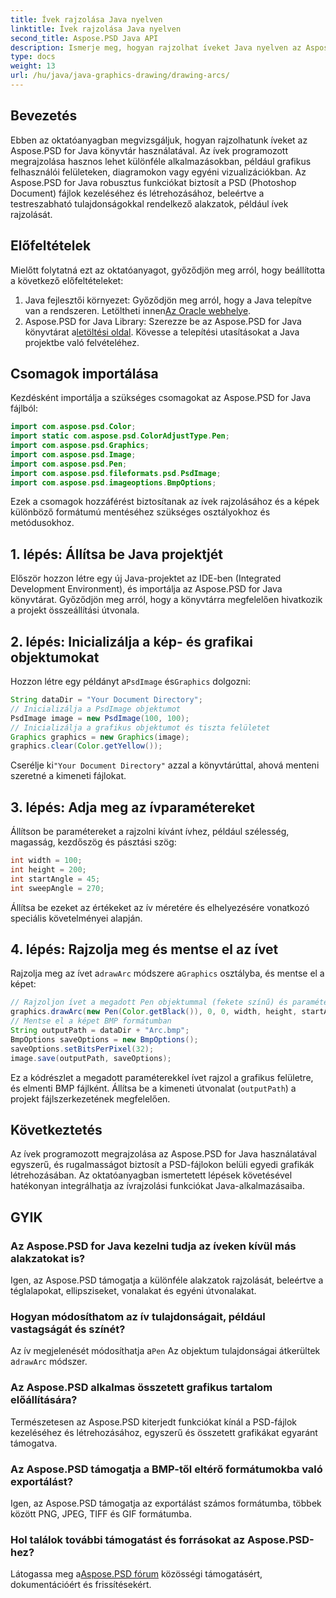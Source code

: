 ```yaml
---
title: Ívek rajzolása Java nyelven
linktitle: Ívek rajzolása Java nyelven
second_title: Aspose.PSD Java API
description: Ismerje meg, hogyan rajzolhat íveket Java nyelven az Aspose.PSD for Java segítségével. Lépésről lépésre bemutató oktatóprogram kódpéldákkal grafikus alkalmazásokhoz.
type: docs
weight: 13
url: /hu/java/java-graphics-drawing/drawing-arcs/
---
```

## Bevezetés
Ebben az oktatóanyagban megvizsgáljuk, hogyan rajzolhatunk íveket az Aspose.PSD for Java könyvtár használatával. Az ívek programozott megrajzolása hasznos lehet különféle alkalmazásokban, például grafikus felhasználói felületeken, diagramokon vagy egyéni vizualizációkban. Az Aspose.PSD for Java robusztus funkciókat biztosít a PSD (Photoshop Document) fájlok kezeléséhez és létrehozásához, beleértve a testreszabható tulajdonságokkal rendelkező alakzatok, például ívek rajzolását.
## Előfeltételek
Mielőtt folytatná ezt az oktatóanyagot, győződjön meg arról, hogy beállította a következő előfeltételeket:
1.  Java fejlesztői környezet: Győződjön meg arról, hogy a Java telepítve van a rendszeren. Letöltheti innen[Az Oracle webhelye](https://www.oracle.com/java/).
2.  Aspose.PSD for Java Library: Szerezze be az Aspose.PSD for Java könyvtárat a[letöltési oldal](https://releases.aspose.com/psd/java/). Kövesse a telepítési utasításokat a Java projektbe való felvételéhez.
## Csomagok importálása
Kezdésként importálja a szükséges csomagokat az Aspose.PSD for Java fájlból:
```java
import com.aspose.psd.Color;
import static com.aspose.psd.ColorAdjustType.Pen;
import com.aspose.psd.Graphics;
import com.aspose.psd.Image;
import com.aspose.psd.Pen;
import com.aspose.psd.fileformats.psd.PsdImage;
import com.aspose.psd.imageoptions.BmpOptions;
```
Ezek a csomagok hozzáférést biztosítanak az ívek rajzolásához és a képek különböző formátumú mentéséhez szükséges osztályokhoz és metódusokhoz.
## 1. lépés: Állítsa be Java projektjét
Először hozzon létre egy új Java-projektet az IDE-ben (Integrated Development Environment), és importálja az Aspose.PSD for Java könyvtárat. Győződjön meg arról, hogy a könyvtárra megfelelően hivatkozik a projekt összeállítási útvonala.
## 2. lépés: Inicializálja a kép- és grafikai objektumokat
 Hozzon létre egy példányt a`PsdImage` és`Graphics` dolgozni:
```java
String dataDir = "Your Document Directory";
// Inicializálja a PsdImage objektumot
PsdImage image = new PsdImage(100, 100);
// Inicializálja a grafikus objektumot és tiszta felületet
Graphics graphics = new Graphics(image);
graphics.clear(Color.getYellow());
```
 Cserélje ki`"Your Document Directory"` azzal a könyvtárúttal, ahová menteni szeretné a kimeneti fájlokat.
## 3. lépés: Adja meg az ívparamétereket
Állítson be paramétereket a rajzolni kívánt ívhez, például szélesség, magasság, kezdőszög és pásztási szög:
```java
int width = 100;
int height = 200;
int startAngle = 45;
int sweepAngle = 270;
```
Állítsa be ezeket az értékeket az ív méretére és elhelyezésére vonatkozó speciális követelményei alapján.
## 4. lépés: Rajzolja meg és mentse el az ívet
 Rajzolja meg az ívet a`drawArc` módszere a`Graphics` osztályba, és mentse el a képet:
```java
// Rajzoljon ívet a megadott Pen objektummal (fekete színű) és paraméterekkel
graphics.drawArc(new Pen(Color.getBlack()), 0, 0, width, height, startAngle, sweepAngle);
// Mentse el a képet BMP formátumban
String outputPath = dataDir + "Arc.bmp";
BmpOptions saveOptions = new BmpOptions();
saveOptions.setBitsPerPixel(32);
image.save(outputPath, saveOptions);
```
Ez a kódrészlet a megadott paraméterekkel ívet rajzol a grafikus felületre, és elmenti BMP fájlként. Állítsa be a kimeneti útvonalat (`outputPath`) a projekt fájlszerkezetének megfelelően.

## Következtetés
Az ívek programozott megrajzolása az Aspose.PSD for Java használatával egyszerű, és rugalmasságot biztosít a PSD-fájlokon belüli egyedi grafikák létrehozásában. Az oktatóanyagban ismertetett lépések követésével hatékonyan integrálhatja az ívrajzolási funkciókat Java-alkalmazásaiba.

## GYIK
### Az Aspose.PSD for Java kezelni tudja az íveken kívül más alakzatokat is?
Igen, az Aspose.PSD támogatja a különféle alakzatok rajzolását, beleértve a téglalapokat, ellipsziseket, vonalakat és egyéni útvonalakat.
### Hogyan módosíthatom az ív tulajdonságait, például vastagságát és színét?
 Az ív megjelenését módosíthatja a`Pen` Az objektum tulajdonságai átkerültek a`drawArc` módszer.
### Az Aspose.PSD alkalmas összetett grafikus tartalom előállítására?
Természetesen az Aspose.PSD kiterjedt funkciókat kínál a PSD-fájlok kezeléséhez és létrehozásához, egyszerű és összetett grafikákat egyaránt támogatva.
### Az Aspose.PSD támogatja a BMP-től eltérő formátumokba való exportálást?
Igen, az Aspose.PSD támogatja az exportálást számos formátumba, többek között PNG, JPEG, TIFF és GIF formátumba.
### Hol találok további támogatást és forrásokat az Aspose.PSD-hez?
 Látogassa meg a[Aspose.PSD fórum](https://forum.aspose.com/c/psd/34) közösségi támogatásért, dokumentációért és frissítésekért.